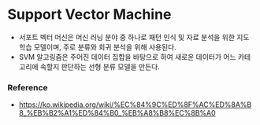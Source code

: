 # Support Vector Machine
* 서포트 벡터 머신은 머신 러닝 분야 중 하나로 패턴 인식 및 자료 분석을 위한 지도 학습 모델이며, 주로 분류와 회귀 분석을 위해 사용된다.
* SVM 알고링즘은 주어진 데이터 집합을 바탕으로 하여 새로운 데이터가 어느 카테고리에 속할지 판단하는 선형 분류 모델을 만든다.
### Reference
* https://ko.wikipedia.org/wiki/%EC%84%9C%ED%8F%AC%ED%8A%B8_%EB%B2%A1%ED%84%B0_%EB%A8%B8%EC%8B%A0
